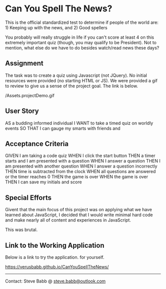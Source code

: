 # Can You Spell The News?
This is the official standardized test to determine if people of the world are: 1) Keeping up with the news, and 2) Good spellers

You probably will really struggle in life if you can't score at least 4 on this extremely important quiz (though, you may qualify to be President).  Not to mention, what else do we have to do besides watch/read news these days?


## Assignment

The task was to create a quiz using Javascript (not JQuery).  No initial resources were provided (no starting HTML or JS).  We were provided a gif to review to give us a sense of the project goal.  The link is below.

/Assets.projectDemo.gif

## User Story

AS a budding informed individual
I WANT to take a timed quiz on worldly events
SO THAT I can gauge my smarts with friends and

## Acceptance Criteria

GIVEN I am taking a code quiz
WHEN I click the start button
THEN a timer starts and I am presented with a question
WHEN I answer a question
THEN I am presented with another question
WHEN I answer a question incorrectly
THEN time is subtracted from the clock
WHEN all questions are answered or the timer reaches 0
THEN the game is over
WHEN the game is over
THEN I can save my initials and score   

## Special Efforts
Givent that the main focus of this project was on applying what we have learned about JavaScript, I decided that I would write minimal hard code and make nearly all of content and experiences in JavaScript.

This was brutal.

## Link to the Working Application
Below is a link to try the application. for yourself.  

https://verusbabb.github.io/CanYouSpellTheNews/

----
Contact:  Steve Babb @ steve.babb@outlook.com
